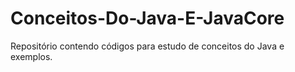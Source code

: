 # Conceitos-Do-Java-E-JavaCore
Repositório contendo códigos para estudo de conceitos do Java e exemplos.
